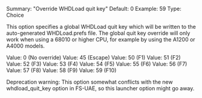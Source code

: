 Summary: "Override WHDLoad quit key"
Default: 0
Example: 59
Type: Choice

This option specifies a global WHDLoad quit key which will be written
to the auto-generated WHDLoad.prefs file. The global quit key override will
only work when using a 68010 or higher CPU, for example by using the
A1200 or A4000 models.

Value: 0 (No override)
Value: 45 (Escape)
Value: 50 (F1)
Value: 51 (F2)
Value: 52 (F3)
Value: 53 (F4)
Value: 54 (F5)
Value: 55 (F6)
Value: 56 (F7)
Value: 57 (F8)
Value: 58 (F9)
Value: 59 (F10)

Deprecation warning: This option somewhat conflicts with the new
whdload_quit_key option in FS-UAE, so this launcher option might go
away.
